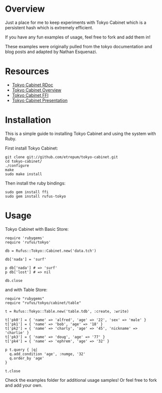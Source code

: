 Overview
============

Just a place for me to keep experiments with Tokyo Cabinet which is a persistent hash which is extremely efficient. 

If you have any fun examples of usage, feel free to fork and add them in!

These examples were originally pulled from the tokyo documentation and blog posts and adapted by Nathan Esquenazi.


Resources
==========

 * [Tokyo Cabinet RDoc](http://tokyocabinet.sourceforge.net/rubydoc/)
 * [Tokyo Cabinet Overview](http://www.igvita.com/2009/02/13/tokyo-cabinet-beyond-key-value-store/)
 * [Tokyo Cabinet FFI](http://jmettraux.wordpress.com/2009/01/23/ruby-ffi-tokyo-cabinet/)
 * [Tokyo Cabinet Presentation](http://www.scribd.com/doc/12016121/Tokyo-Cabinet-and-Tokyo-Tyrant-Presentation)

Installation
============

This is a simple guide to installing Tokyo Cabinet and using the system with Ruby.

First install Tokyo Cabinet:

    git clone git://github.com/etrepum/tokyo-cabinet.git
    cd tokyo-cabinet/
    ./configure
    make
    sudo make install

Then install the ruby bindings:

    sudo gem install ffi
    sudo gem install rufus-tokyo

Usage
======

Tokyo Cabinet with Basic Store:

    require 'rubygems'
    require 'rufus/tokyo'

    db = Rufus::Tokyo::Cabinet.new('data.tch')

    db['nada'] = 'surf'

    p db['nada'] # => 'surf'
    p db['lost'] # => nil

    db.close
    
and with Table Store:

    require "rubygems"
    require "rufus/tokyo/cabinet/table"
 
    t = Rufus::Tokyo::Table.new('table.tdb', :create, :write)
 
    t['pk0'] = { 'name' => 'alfred', 'age' => '22', 'sex' => 'male' }
    t['pk1'] = { 'name' => 'bob', 'age' => '18' }
    t['pk2'] = { 'name' => 'charly', 'age' => '45', 'nickname' => 'charlie' }
    t['pk3'] = { 'name' => 'doug', 'age' => '77' }
    t['pk4'] = { 'name' => 'ephrem', 'age' => '32' }
 
    p t.query { |q|
      q.add_condition 'age', :numge, '32'
      q.order_by 'age'
    }
    
    t.close

Check the examples folder for additional usage samples! Or feel free to fork and add your own.
